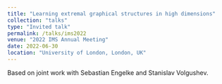 ```yaml
---
title: "Learning extremal graphical structures in high dimensions"
collection: "talks"
type: "Invited talk"
permalink: /talks/ims2022
venue: "2022 IMS Annual Meeting"
date: 2022-06-30
location: "University of London, London, UK"
---
```


Based on joint work with Sebastian Engelke and Stanislav Volgushev.
<!-- See the [slides](https://mic-lalancette.github.io/files/slides_EVA21.pdf). --->
